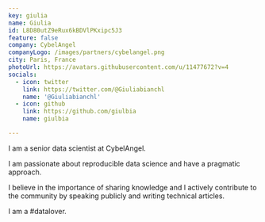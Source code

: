 ```yaml
---
key: giulia
name: Giulia
id: L8D80utZ9eRux6kBDVlPKxipc5J3
feature: false
company: CybelAngel
companyLogo: /images/partners/cybelangel.png
city: Paris, France
photoUrl: https://avatars.githubusercontent.com/u/11477672?v=4
socials:
  - icon: twitter
    link: https://twitter.com/@Giuliabianchl
    name: '@Giuliabianchl'
  - icon: github
    link: https://github.com/giulbia
    name: giulbia

---
```


I am a senior data scientist at CybelAngel. 

I am passionate about reproducible data science and have a pragmatic approach. 

I believe in the importance of sharing knowledge and I actively contribute to the community by speaking publicly and writing technical articles.

I am a #datalover.